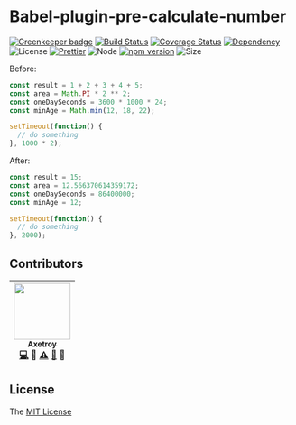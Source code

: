 # Babel-plugin-pre-calculate-number

[![Greenkeeper badge](https://badges.greenkeeper.io/axetroy/babel-plugin-pre-calculate-number.svg)](https://greenkeeper.io/)
[![Build Status](https://travis-ci.org/axetroy/babel-plugin-pre-calculate-number.svg?branch=master)](https://travis-ci.org/axetroy/babel-plugin-pre-calculate-number)
[![Coverage Status](https://coveralls.io/repos/github/axetroy/babel-plugin-pre-calculate-number/badge.svg?branch=master)](https://coveralls.io/github/axetroy/babel-plugin-pre-calculate-number?branch=master)
[![Dependency](https://david-dm.org/axetroy/babel-plugin-pre-calculate-number.svg)](https://david-dm.org/axetroy/babel-plugin-pre-calculate-number)
![License](https://img.shields.io/badge/license-MIT-green.svg)
[![Prettier](https://img.shields.io/badge/Code%20Style-Prettier-green.svg)](https://github.com/prettier/prettier)
![Node](https://img.shields.io/badge/node-%3E=8.9-blue.svg?style=flat-square)
[![npm version](https://badge.fury.io/js/%40axetroy%2Fbabel-plugin-pre-calculate-number.svg)](https://badge.fury.io/js/%40axetroy%2Fbabel-plugin-pre-calculate-number)
![Size](https://github-size-badge.herokuapp.com/axetroy/babel-plugin-pre-calculate-number.svg)

Before:

```javascript
const result = 1 + 2 + 3 + 4 + 5;
const area = Math.PI * 2 ** 2;
const oneDaySeconds = 3600 * 1000 * 24;
const minAge = Math.min(12, 18, 22);

setTimeout(function() {
  // do something
}, 1000 * 2);
```

After:

```javascript
const result = 15;
const area = 12.566370614359172;
const oneDaySeconds = 86400000;
const minAge = 12;

setTimeout(function() {
  // do something
}, 2000);
```

## Contributors

<!-- ALL-CONTRIBUTORS-LIST:START - Do not remove or modify this section -->

| [<img src="https://avatars1.githubusercontent.com/u/9758711?v=3" width="100px;"/><br /><sub>Axetroy</sub>](http://axetroy.github.io)<br />[💻](https://github.com/axetroy/babel-plugin-pre-calculate-number/commits?author=axetroy) 🔌 [⚠️](https://github.com/axetroy/babel-plugin-pre-calculate-number/commits?author=axetroy) [🐛](https://github.com/axetroy/babel-plugin-pre-calculate-number/issues?q=author%3Aaxetroy) 🎨 |
| :------------------------------------------------------------------------------------------------------------------------------------------------------------------------------------------------------------------------------------------------------------------------------------------------------------------------------------------------------------------------------------------------------------------------------: |


<!-- ALL-CONTRIBUTORS-LIST:END -->

## License

The [MIT License](https://github.com/axetroy/babel-plugin-pre-calculate-number/blob/master/LICENSE)
